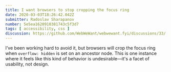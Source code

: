 ```yaml
---
title: I want browsers to stop cropping the focus ring
date: 2020-03-03T18:26:42.042Z
submitter: Radoslav Sharapanov
number: 5e5ea1620910381743c5f3d7
tags: [ accessibility, css ]
discussion: https://github.com/WebWeWant/webwewant.fyi/discussions/33/
---
```


I’ve been working hard to avoid it, but browsers will crop the focus ring when `overflow: hidden` is set on an ancestor node. This is one instance where it feels like this kind of behavior is undesirable—it's a facet of usability, not design.
